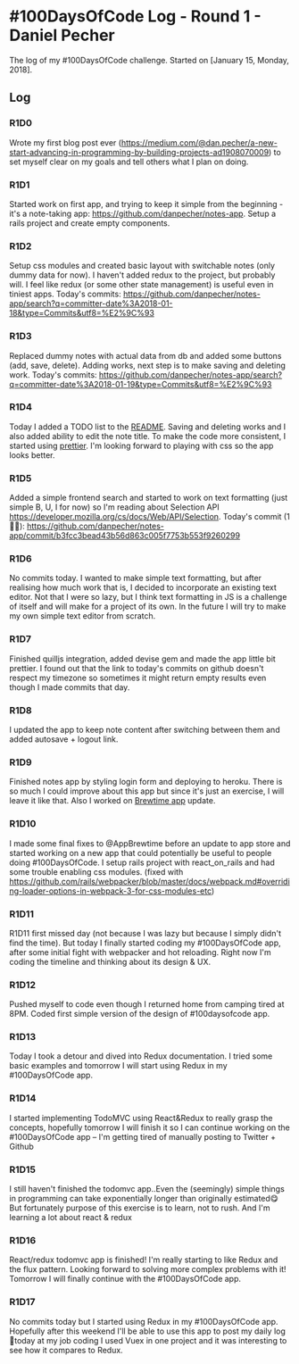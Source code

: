 # #100DaysOfCode Log - Round 1 - Daniel Pecher

The log of my #100DaysOfCode challenge. Started on [January 15, Monday, 2018].

## Log

### R1D0
Wrote my first blog post ever (https://medium.com/@dan.pecher/a-new-start-advancing-in-programming-by-building-projects-ad1908070009) to set myself clear on my goals and tell others what I plan on doing.

### R1D1
Started work on first app, and trying to keep it simple from the beginning - it's a note-taking app: https://github.com/danpecher/notes-app. Setup a rails project and create empty components.

### R1D2
Setup css modules and created basic layout with switchable notes (only dummy data for now). I haven't added redux to the project, but probably will. I feel like redux (or some other state management) is useful even in tiniest apps. Today's commits: https://github.com/danpecher/notes-app/search?q=committer-date%3A2018-01-18&type=Commits&utf8=%E2%9C%93

### R1D3
Replaced dummy notes with actual data from db and added some buttons (add, save, delete). Adding works, next step is to make saving and deleting work.
Today's commits: https://github.com/danpecher/notes-app/search?q=committer-date%3A2018-01-19&type=Commits&utf8=%E2%9C%93

### R1D4
Today I added a TODO list to the [README](https://github.com/danpecher/notes-app/blob/master/README.md). Saving and deleting works and I also added ability to edit the note title. To make the code more consistent, I started using [prettier](https://github.com/prettier/prettier). I'm looking forward to playing with css so the app looks better.

### R1D5
Added a simple frontend search and started to work on text formatting (just simple B, U, I for now) so I'm reading about Selection API https://developer.mozilla.org/cs/docs/Web/API/Selection.
Today's commit (1 🤷‍♂️): https://github.com/danpecher/notes-app/commit/b3fcc3bead43b56d863c005f7753b553f9260299

### R1D6
No commits today. I wanted to make simple text formatting, but after realising how much work that is, I decided to incorporate an existing text editor. Not that I were so lazy, but I think text formatting in JS is a challenge of itself and will make for a project of its own. In the future I will try to make my own simple text editor from scratch.

### R1D7
Finished quilljs integration, added devise gem and made the app little bit prettier.
I found out that the link to today's commits on github doesn't respect my timezone so sometimes it might return empty results even though I made commits that day. 

### R1D8
I updated the app to keep note content after switching between them and added autosave + logout link.

### R1D9
Finished notes app by styling login form and deploying to heroku. There is so much I could improve about this app but since it's just an exercise, I will leave it like that. Also I worked on [Brewtime app](https://brewtimeapp.com/) update.

### R1D10
I made some final fixes to @AppBrewtime before an update to app store and started working on a new app that could potentially be useful to people doing #100DaysOfCode. I setup rails project with react_on_rails and had some trouble enabling css modules. (fixed with https://github.com/rails/webpacker/blob/master/docs/webpack.md#overriding-loader-options-in-webpack-3-for-css-modules-etc)

### R1D11
R1D11 first missed day (not because I was lazy but because I simply didn't find the time). But today I finally started coding my #100DaysOfCode app, after some initial fight with webpacker and hot reloading. Right now I'm coding the timeline and thinking about its design & UX.

### R1D12
Pushed myself to code even though I returned home from camping tired at 8PM. Coded first simple version of the design of #100daysofcode app.

### R1D13
Today I took a detour and dived into Redux documentation. I tried some basic examples and tomorrow I will start using Redux in my #100DaysOfCode app.

### R1D14
I started implementing TodoMVC using React&Redux to really grasp the concepts, hopefully tomorrow I will finish it so I can continue working on the #100DaysOfCode app – I'm getting tired of manually posting to Twitter + Github

### R1D15
I still haven't finished the todomvc app..Even the (seemingly) simple things in programming can take exponentially longer than originally estimated😋 But fortunately purpose of this exercise is to learn, not to rush. And I'm learning a lot about react & redux

### R1D16
React/redux todomvc app is finished! I'm really starting to like Redux and the flux pattern. Looking forward to solving more complex problems with it! Tomorrow I will finally continue with the #100DaysOfCode app.

### R1D17
No commits today but I started using Redux in my #100DaysOfCode app. Hopefully after this weekend I'll be able to use this app to post my daily log 🤞today at my job coding I used Vuex in one project and it was interesting to see how it compares to Redux.
